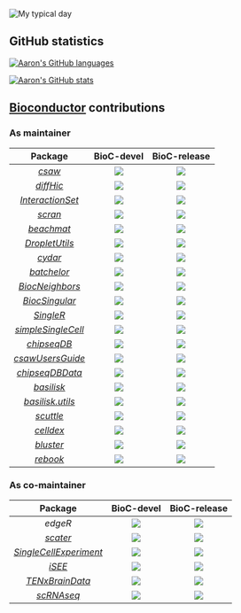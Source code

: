 ![My typical day](https://data.whicdn.com/images/191120579/original.gif)

## GitHub statistics

[![Aaron's GitHub languages](https://github-readme-stats.vercel.app/api/top-langs?username=LTLA&layout=compact)](https://github.com/anuraghazra/github-readme-stats)

[![Aaron's GitHub stats](https://github-readme-stats.vercel.app/api?username=LTLA)](https://github.com/anuraghazra/github-readme-stats)

## [Bioconductor](https://bioconductor.org) contributions

### As maintainer

| Package | BioC-devel | BioC-release |
|:----------------:|:----------------:|:----------------:|
| [_csaw_](https://github.com/LTLA/csaw) | [![](http://bioconductor.org/shields/build/devel/bioc/csaw.svg)](http://bioconductor.org/checkResults/devel/bioc-LATEST/csaw) |[![](http://bioconductor.org/shields/build/release/bioc/csaw.svg)](http://bioconductor.org/checkResults/release/bioc-LATEST/csaw) |
| [_diffHic_](https://github.com/LTLA/diffHic) | [![](http://bioconductor.org/shields/build/devel/bioc/diffHic.svg)](http://bioconductor.org/checkResults/devel/bioc-LATEST/diffHic) |[![](http://bioconductor.org/shields/build/release/bioc/diffHic.svg)](http://bioconductor.org/checkResults/release/bioc-LATEST/diffHic) |
| [_InteractionSet_](https://github.com/LTLA/InteractionSet) | [![](http://bioconductor.org/shields/build/devel/bioc/InteractionSet.svg)](http://bioconductor.org/checkResults/devel/bioc-LATEST/InteractionSet) |[![](http://bioconductor.org/shields/build/release/bioc/InteractionSet.svg)](http://bioconductor.org/checkResults/release/bioc-LATEST/InteractionSet) |
| [_scran_](https://github.com/MarioniLab/scran) | [![](http://bioconductor.org/shields/build/devel/bioc/scran.svg)](http://bioconductor.org/checkResults/devel/bioc-LATEST/scran) | [![](http://bioconductor.org/shields/build/release/bioc/scran.svg)](http://bioconductor.org/checkResults/release/bioc-LATEST/scran) |
| [_beachmat_](https://github.com/LTLA/beachmat) | [![](http://bioconductor.org/shields/build/devel/bioc/beachmat.svg)](http://bioconductor.org/checkResults/devel/bioc-LATEST/beachmat) | [![](http://bioconductor.org/shields/build/release/bioc/beachmat.svg)](http://bioconductor.org/checkResults/release/bioc-LATEST/beachmat) |
| [_DropletUtils_](https://github.com/MarioniLab/DropletUtils) | [![](http://bioconductor.org/shields/build/devel/bioc/DropletUtils.svg)](http://bioconductor.org/checkResults/devel/bioc-LATEST/DropletUtils) | [![](http://bioconductor.org/shields/build/release/bioc/DropletUtils.svg)](http://bioconductor.org/checkResults/release/bioc-LATEST/DropletUtils) |
| [_cydar_](https://github.com/MarioniLab/cydar) | [![](http://bioconductor.org/shields/build/devel/bioc/cydar.svg)](http://bioconductor.org/checkResults/devel/bioc-LATEST/cydar) | [![](http://bioconductor.org/shields/build/release/bioc/cydar.svg)](http://bioconductor.org/checkResults/release/bioc-LATEST/cydar) |
| [_batchelor_](https://github.com/LTLA/batchelor) | [![](http://bioconductor.org/shields/build/devel/bioc/batchelor.svg)](http://bioconductor.org/checkResults/devel/bioc-LATEST/batchelor) | [![](http://bioconductor.org/shields/build/release/bioc/batchelor.svg)](http://bioconductor.org/checkResults/release/bioc-LATEST/batchelor) |
| [_BiocNeighbors_](https://github.com/LTLA/BiocNeighbors) | [![](http://bioconductor.org/shields/build/devel/bioc/BiocNeighbors.svg)](http://bioconductor.org/checkResults/devel/bioc-LATEST/BiocNeighbors) | [![](http://bioconductor.org/shields/build/release/bioc/BiocNeighbors.svg)](http://bioconductor.org/checkResults/release/bioc-LATEST/BiocNeighbors) |
| [_BiocSingular_](https://github.com/LTLA/BiocSingular) | [![](http://bioconductor.org/shields/build/devel/bioc/BiocSingular.svg)](http://bioconductor.org/checkResults/devel/bioc-LATEST/BiocSingular) | [![](http://bioconductor.org/shields/build/release/bioc/BiocSingular.svg)](http://bioconductor.org/checkResults/release/bioc-LATEST/BiocSingular) |
| [_SingleR_](https://github.com/LTLA/SingleR) | [![](http://bioconductor.org/shields/build/devel/bioc/SingleR.svg)](http://bioconductor.org/checkResults/devel/bioc-LATEST/SingleR) | [![](http://bioconductor.org/shields/build/release/bioc/SingleR.svg)](http://bioconductor.org/checkResults/release/bioc-LATEST/SingleR) |
| [_simpleSingleCell_](https://github.com/MarioniLab/simpleSingleCell) | [![](http://bioconductor.org/shields/build/devel/workflows/simpleSingleCell.svg)](http://bioconductor.org/checkResults/devel/workflows-LATEST/simpleSingleCell) | [![](http://bioconductor.org/shields/build/release/workflows/simpleSingleCell.svg)](http://bioconductor.org/checkResults/release/workflows-LATEST/simpleSingleCell) |
| [_chipseqDB_](https://github.com/LTLA/chipseqDB) | [![](http://bioconductor.org/shields/build/devel/workflows/chipseqDB.svg)](http://bioconductor.org/checkResults/devel/workflows-LATEST/chipseqDB) | [![](http://bioconductor.org/shields/build/release/workflows/chipseqDB.svg)](http://bioconductor.org/checkResults/release/workflows-LATEST/chipseqDB) |
| [_csawUsersGuide_](https://github.com/LTLA/csawUsersGuide) | [![](http://bioconductor.org/shields/build/devel/workflows/csawUsersGuide.svg)](http://bioconductor.org/checkResults/devel/workflows-LATEST/csawUsersGuide) | [![](http://bioconductor.org/shields/build/release/workflows/csawUsersGuide.svg)](http://bioconductor.org/checkResults/release/workflows-LATEST/csawUsersGuide) |
| [_chipseqDBData_](https://github.com/LTLA/chipseqDBData) | [![](http://bioconductor.org/shields/build/devel/data-experiment/chipseqDBData.svg)](http://bioconductor.org/checkResults/devel/data-experiment-LATEST/chipseqDBData) | [![](http://bioconductor.org/shields/build/release/data-experiment/chipseqDBData.svg)](http://bioconductor.org/checkResults/release/data-experiment-LATEST/chipseqDBData) |
| [_basilisk_](https://github.com/LTLA/basilisk) | [![](http://bioconductor.org/shields/build/devel/bioc/basilisk.svg)](http://bioconductor.org/checkResults/devel/bioc-LATEST/basilisk) | [![](http://bioconductor.org/shields/build/release/bioc/basilisk.svg)](http://bioconductor.org/checkResults/release/bioc-LATEST/basilisk) |
| [_basilisk.utils_](https://github.com/LTLA/basilisk.utils) | [![](http://bioconductor.org/shields/build/devel/bioc/basilisk.utils.svg)](http://bioconductor.org/checkResults/devel/bioc-LATEST/basilisk.utils) | [![](http://bioconductor.org/shields/build/release/bioc/basilisk.utils.svg)](http://bioconductor.org/checkResults/release/bioc-LATEST/basilisk.utils) |
| [_scuttle_](https://github.com/LTLA/scuttle) | [![](http://bioconductor.org/shields/build/devel/bioc/scuttle.svg)](http://bioconductor.org/checkResults/devel/bioc-LATEST/scuttle) | [![](http://bioconductor.org/shields/build/release/bioc/scuttle.svg)](http://bioconductor.org/checkResults/release/bioc-LATEST/scuttle) |
| [_celldex_](https://github.com/LTLA/celldex) | [![](http://bioconductor.org/shields/build/devel/data-experiment/celldex.svg)](http://bioconductor.org/checkResults/devel/data-experiment-LATEST/celldex) | [![](http://bioconductor.org/shields/build/release/data-experiment/celldex.svg)](http://bioconductor.org/checkResults/release/data-experiment-LATEST/celldex) |
| [_bluster_](https://github.com/LTLA/bluster) | [![](http://bioconductor.org/shields/build/devel/bioc/bluster.svg)](http://bioconductor.org/checkResults/devel/bioc-LATEST/bluster) | [![](http://bioconductor.org/shields/build/release/bioc/bluster.svg)](http://bioconductor.org/checkResults/release/bioc-LATEST/bluster) |
| [_rebook_](https://github.com/LTLA/rebook) | [![](http://bioconductor.org/shields/build/devel/bioc/rebook.svg)](http://bioconductor.org/checkResults/devel/bioc-LATEST/rebook) | [![](http://bioconductor.org/shields/build/release/bioc/rebook.svg)](http://bioconductor.org/checkResults/release/bioc-LATEST/rebook) |

### As co-maintainer

| Package | BioC-devel | BioC-release |
|:----------------:|:----------------:|:----------------:|
| _edgeR_ | [![](http://bioconductor.org/shields/build/devel/bioc/edgeR.svg)](http://bioconductor.org/checkResults/devel/bioc-LATEST/edgeR) | [![](http://bioconductor.org/shields/build/release/bioc/edgeR.svg)](http://bioconductor.org/checkResults/release/bioc-LATEST/edgeR) |
| [_scater_](https://github.com/davismcc/scater) | [![](http://bioconductor.org/shields/build/devel/bioc/scater.svg)](http://bioconductor.org/checkResults/devel/bioc-LATEST/scater) | [![](http://bioconductor.org/shields/build/release/bioc/scater.svg)](http://bioconductor.org/checkResults/release/bioc-LATEST/scater) |
| [_SingleCellExperiment_](https://github.com/drisso/SingleCellExperiment) | [![](http://bioconductor.org/shields/build/devel/bioc/SingleCellExperiment.svg)](http://bioconductor.org/checkResults/devel/bioc-LATEST/SingleCellExperiment) | [![](http://bioconductor.org/shields/build/release/bioc/SingleCellExperiment.svg)](http://bioconductor.org/checkResults/release/bioc-LATEST/SingleCellExperiment) |
| [_iSEE_](https://github.com/csoneson/iSEE) | [![](http://bioconductor.org/shields/build/devel/bioc/iSEE.svg)](http://bioconductor.org/checkResults/devel/bioc-LATEST/iSEE) | [![](http://bioconductor.org/shields/build/release/bioc/iSEE.svg)](http://bioconductor.org/checkResults/release/bioc-LATEST/iSEE) |
| [_TENxBrainData_](https://github.com/Bioconductor/TENxBrainData) | [![](http://bioconductor.org/shields/build/devel/data-experiment/TENxBrainData.svg)](http://bioconductor.org/checkResults/devel/data-experiment-LATEST/TENxBrainData) | [![](http://bioconductor.org/shields/build/release/data-experiment/TENxBrainData.svg)](http://bioconductor.org/checkResults/release/data-experiment-LATEST/TENxBrainData) |
| [_scRNAseq_](https://github.com/LTLA/scRNAseq) | [![](http://bioconductor.org/shields/build/devel/data-experiment/scRNAseq.svg)](http://bioconductor.org/checkResults/devel/data-experiment-LATEST/scRNAseq) | [![](http://bioconductor.org/shields/build/release/data-experiment/scRNAseq.svg)](http://bioconductor.org/checkResults/release/data-experiment-LATEST/scRNAseq) |
